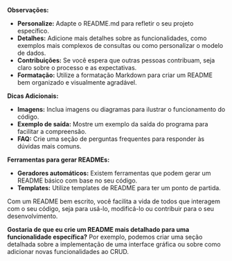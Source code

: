 
**Observações:**

* **Personalize:** Adapte o README.md para refletir o seu projeto específico.
* **Detalhes:** Adicione mais detalhes sobre as funcionalidades, como exemplos mais complexos de consultas ou como personalizar o modelo de dados.
* **Contribuições:** Se você espera que outras pessoas contribuam, seja claro sobre o processo e as expectativas.
* **Formatação:** Utilize a formatação Markdown para criar um README bem organizado e visualmente agradável.

**Dicas Adicionais:**

* **Imagens:** Inclua imagens ou diagramas para ilustrar o funcionamento do código.
* **Exemplo de saída:** Mostre um exemplo da saída do programa para facilitar a compreensão.
* **FAQ:** Crie uma seção de perguntas frequentes para responder às dúvidas mais comuns.

**Ferramentas para gerar READMEs:**
* **Geradores automáticos:** Existem ferramentas que podem gerar um README básico com base no seu código.
* **Templates:** Utilize templates de README para ter um ponto de partida.

Com um README bem escrito, você facilita a vida de todos que interagem com o seu código, seja para usá-lo, modificá-lo ou contribuir para o seu desenvolvimento.

**Gostaria de que eu crie um README mais detalhado para uma funcionalidade específica?** Por exemplo, podemos criar uma seção detalhada sobre a implementação de uma interface gráfica ou sobre como adicionar novas funcionalidades ao CRUD.
